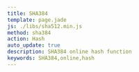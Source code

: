 ```yaml
---
title: SHA384
template: page.jade
js: ./libs/sha512.min.js
method: sha384
action: Hash
auto_update: true
description: SHA384 online hash function
keywords: SHA384,online,hash
---
```

